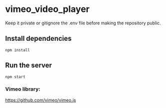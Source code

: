 # vimeo_video_player

Keep it private or gitignore the .env file before making the repository public.

## Install dependencies

`npm install`

## Run the server

`npm start`

### Vimeo library:

https://github.com/vimeo/vimeo.js
